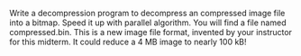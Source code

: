 Write a decompression program to decompress an compressed image file into a bitmap. Speed
it up with parallel algorithm. You will find a file named compressed.bin. This is a new image file format, invented by your
instructor for this midterm. It could reduce a 4 MB image to nearly 100 kB!
